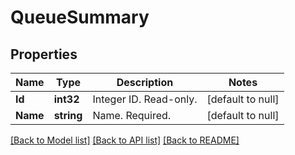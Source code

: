 # QueueSummary

## Properties
Name | Type | Description | Notes
------------ | ------------- | ------------- | -------------
**Id** | **int32** | Integer ID. Read-only. | [default to null]
**Name** | **string** | Name. Required. | [default to null]

[[Back to Model list]](../README.md#documentation-for-models) [[Back to API list]](../README.md#documentation-for-api-endpoints) [[Back to README]](../README.md)


